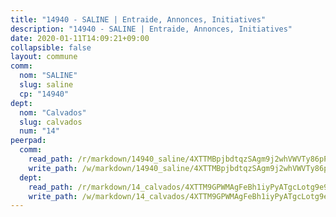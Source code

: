```yaml
---
title: "14940 - SALINE | Entraide, Annonces, Initiatives"
description: "14940 - SALINE | Entraide, Annonces, Initiatives"
date: 2020-01-11T14:09:21+09:00
collapsible: false
layout: commune
comm:
  nom: "SALINE"
  slug: saline
  cp: "14940"
dept:
  nom: "Calvados"
  slug: calvados
  num: "14"
peerpad:
  comm:
    read_path: /r/markdown/14940_saline/4XTTMBpjbdtqzSAgm9j2whVWVTy86pP35mX56QeSvPG8cHjT5
    write_path: /w/markdown/14940_saline/4XTTMBpjbdtqzSAgm9j2whVWVTy86pP35mX56QeSvPG8cHjT5-K3TgUcBL9Z9B7fVku7TvnfbYcRg74ga4tCsezv9HrbJhyxR76m8QgxjeZDiWPdTcmuJtVjmDKaGXje777d5XKgg5EH5sMmzecYE5ZFobEfNdgDMbAQLFWbm6hdXJNfYpvks7vJ5m
  dept:
    read_path: /r/markdown/14_calvados/4XTTM9GPWMAgFeBh1iyPyATgcLotg9e9APJpQBEyY3RZiUwJ6
    write_path: /w/markdown/14_calvados/4XTTM9GPWMAgFeBh1iyPyATgcLotg9e9APJpQBEyY3RZiUwJ6-K3TgUXWJAT2cYJ9ZstQphkkm2za8um5GwwXsivqaDFTgbhMDcHaRXnT3h69szAqCyvWcFfDim5fkwc6CXdUtyvPpirbD1TPAb6xCxpPN6dR3zzDRe29YehQYbhZdjvZYkgztJYvi
---
```


